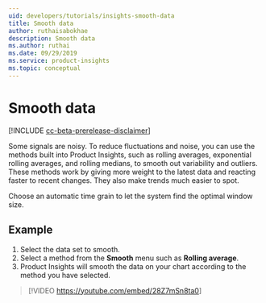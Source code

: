 ```yaml
---
uid: developers/tutorials/insights-smooth-data
title: Smooth data
author: ruthaisabokhae
description: Smooth data
ms.author: ruthai
ms.date: 09/29/2019
ms.service: product-insights
ms.topic: conceptual
---
```


# Smooth data

[!INCLUDE [cc-beta-prerelease-disclaimer]( includes/cc-beta-prerelease-disclaimer.md)]

Some signals are noisy. To reduce fluctuations and noise, you can use the methods built into Product Insights, such as rolling averages, exponential rolling averages, and rolling medians, to smooth out variability and outliers. These methods work by giving more weight to the latest data and reacting faster to recent changes. They also make trends much easier to spot.

Choose an automatic time grain to let the system find the optimal window size.

## Example

1. Select the data set to smooth.
2. Select a method from the **Smooth** menu such as **Rolling average**.
3. Product Insights will smooth the data on your chart according to the method you have selected.

>[!VIDEO <https://youtube.com/embed/28Z7mSn8ta0>]
